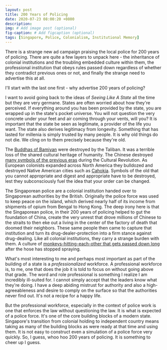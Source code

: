 ```yaml
---
layout: post
title: 200 Years of Policing
date: 2020-07-23 08:00:20 +0800
description:
img: # Add image post (optional)
fig-caption: # Add figcaption (optional)
tags: [Singapore, Police, Colonialism, Institutional Memory]
---
```


There is a strange new ad campaign praising the local police for 200 years of policing. There are quite a few layers to unpack here - the inheritance of colonial institutions and the troubling embedded culture within them, the professional institution that obeys rules passed down regardless of whether they contradict previous ones or not, and finally the strange need to advertise this at all.

I'll start with the last one first - why advertise 200 years of policing?

I want to avoid going back to the ideas of _Seeing Like A State_ all the time but they are very germane. States are often worried about how they're perceived. If everything around you has been provided by the state, you are wrapped up in the state's pocket universe. You will not question the very concrete under your feet and air coming through your vents, will you? It is important that the state be seen as legitimate, a provider of the life you want. The state also derives legitimacy from longevity. Something that has lasted for millenia is simply trusted by many people. It is why old things do not die. We cling on to them precisely because they're old.

The [Buddhas of Bamiyan](https://en.wikipedia.org/wiki/Buddhas_of_Bamyan) were destroyed by the Taliban. It was a terrible loss of the shared cultural heritage of humanity. The Chinese destroyed [many symbols of the previous eras](https://en.wikipedia.org/wiki/Four_Olds) during the Cultural Revolution. As European colonists expanded across North America they bulldozed and destroyed Native American cities such as [Cahokia](https://en.wikipedia.org/wiki/Cahokia). Symbols of the old that you cannot appropriate and digest and appropriate have to be destroyed, lest they subconsciously fuel the idea that your order can be changed.

The Singaporean police are a colonial institution handed over to Singaporean authorities by the British. Originally the police force was used to keep peace on the island, which derived nearly half of its income from shipments of opium from Bengal to Hong Kong. The deep irony here is that the Singaporean police, in their 200 years of policing helped to gut the foundation of China, create the very unrest that drove millions of Chinese to the straits to then eke out a living in the center of the factory of death that doomed their neighbors. These same people then came to capture that institution and turn its drug-dealer-protection into a firm stance against drug-dealing. Like all colonial institutions, they carry a strange burden with them. A culture of [monkeys-hitting-each-other that gets passed down long](https://workingoutloud.com/blog/the-five-monkeys-experiment-with-a-new-lesson) after the hose has stopped spraying.

What's most interesting to me and perhaps most important as part of the building of a state is a _professionalized_ workforce. A professional workforce is, to me, one that does the job it is told to focus on without going above that grade. The word and role professional is something I realize I am incredibly ill-suited for. I cannot simply accept that the leaders know what they're doing. I have a deep abiding mistrust for authority and also a high-agreeableness and desire to comply on the surface so that the authorities never find out. It's not a recipe for a happy life. 

But the professional workforce, especially in the context of police work is one that enforces the law without questioning the law. It is what is expected of a police force. It's one of the core building blocks of a modern state. Singapore's transition from colonial holding to independent country means taking as many of the building blocks as were ready at that time and using them. It is not easy to construct even a simulation of a police force very quickly. So, I guess, whoo hoo 200 years of policing. It is something to cheer up I guess.
